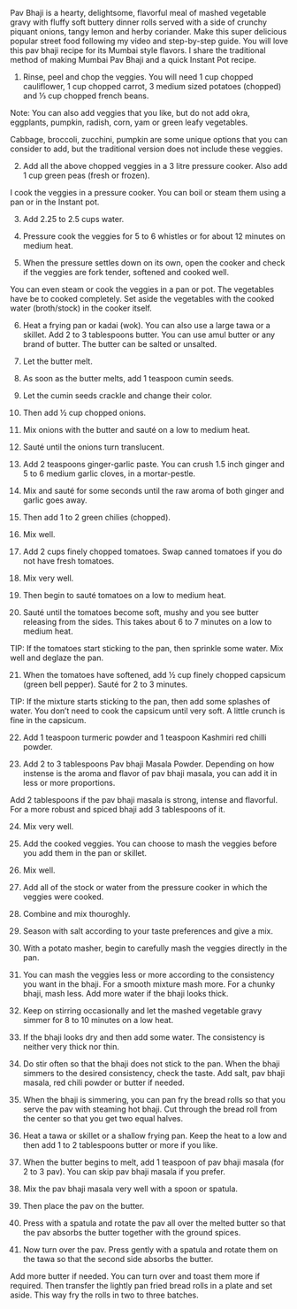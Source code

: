 Pav Bhaji is a hearty, delightsome, flavorful meal of mashed vegetable gravy with fluffy soft buttery dinner rolls served with a side of crunchy piquant onions, tangy lemon and herby coriander. Make this super delicious popular street food following my video and step-by-step guide. You will love this pav bhaji recipe for its Mumbai style flavors. I share the traditional method of making Mumbai Pav Bhaji and a quick Instant Pot recipe.

1. Rinse, peel and chop the veggies. You will need 1 cup chopped cauliflower, 1 cup chopped carrot, 3 medium sized potatoes (chopped) and ⅓ cup chopped french beans.

Note: You can also add veggies that you like, but do not add okra, eggplants, pumpkin, radish, corn, yam or green leafy vegetables.

Cabbage, broccoli, zucchini, pumpkin are some unique options that you can consider to add, but the traditional version does not include these veggies.

2. Add all the above chopped veggies in a 3 litre pressure cooker. Also add 1 cup green peas (fresh or frozen).

I cook the veggies in a pressure cooker. You can boil or steam them using a pan or in the Instant pot.

3. Add 2.25 to 2.5 cups water.

4. Pressure cook the veggies for 5 to 6 whistles or for about 12 minutes on medium heat.

5. When the pressure settles down on its own, open the cooker and check if the veggies are fork tender, softened and cooked well.

You can even steam or cook the veggies in a pan or pot. The vegetables have be to cooked completely. Set aside the vegetables with the cooked water (broth/stock) in the cooker itself.

6. Heat a frying pan or kadai (wok). You can also use a large tawa or a skillet. Add 2 to 3 tablespoons butter. You can use amul butter or any brand of butter. The butter can be salted or unsalted.

7. Let the butter melt.

8. As soon as the butter melts, add 1 teaspoon cumin seeds.

9. Let the cumin seeds crackle and change their color.

10. Then add ½ cup chopped onions.

11. Mix onions with the butter and sauté on a low to medium heat.

12. Sauté until the onions turn translucent.

13. Add 2 teaspoons ginger-garlic paste. You can crush 1.5 inch ginger and 5 to 6 medium garlic cloves, in a mortar-pestle.

14. Mix and sauté for some seconds until the raw aroma of both ginger and garlic goes away.

15. Then add 1 to 2 green chilies (chopped).

16. Mix well.

17. Add 2 cups finely chopped tomatoes. Swap canned tomatoes if you do not have fresh tomatoes.

18. Mix very well.

19. Then begin to sauté tomatoes on a low to medium heat.

20. Sauté until the tomatoes become soft, mushy and you see butter releasing from the sides. This takes about 6 to 7 minutes on a low to medium heat.

TIP: If the tomatoes start sticking to the pan, then sprinkle some water. Mix well and deglaze the pan.

21. When the tomatoes have softened, add ½ cup finely chopped capsicum (green bell pepper). Sauté for 2 to 3 minutes.

TIP: If the mixture starts sticking to the pan, then add some splashes of water. You don’t need to cook the capsicum until very soft. A little crunch is fine in the capsicum.

22. Add 1 teaspoon turmeric powder and 1 teaspoon Kashmiri red chilli powder.

23. Add 2 to 3 tablespoons Pav bhaji Masala Powder. Depending on how instense is the aroma and flavor of pav bhaji masala, you can add it in less or more proportions.

Add 2 tablespoons if the pav bhaji masala is strong, intense and flavorful. For a more robust and spiced bhaji add 3 tablespoons of it.

24. Mix very well.

25. Add the cooked veggies. You can choose to mash the veggies before you add them in the pan or skillet.

26. Mix well.

27. Add all of the stock or water from the pressure cooker in which the veggies were cooked.

28. Combine and mix thouroghly.

29. Season with salt according to your taste preferences and give a mix.

30. With a potato masher, begin to carefully mash the veggies directly in the pan.

31. You can mash the veggies less or more according to the consistency you want in the bhaji. For a smooth mixture mash more. For a chunky bhaji, mash less. Add more water if the bhaji looks thick.

32. Keep on stirring occasionally and let the mashed vegetable gravy simmer for 8 to 10 minutes on a low heat.

33. If the bhaji looks dry and then add some water. The consistency is neither very thick nor thin.

34. Do stir often so that the bhaji does not stick to the pan. When the bhaji simmers to the desired consistency, check the taste. Add salt, pav bhaji masala, red chili powder or butter if needed.

1. When the bhaji is simmering, you can pan fry the bread rolls so that you serve the pav with steaming hot bhaji. Cut through the bread roll from the center so that you get two equal halves.

2. Heat a tawa or skillet or a shallow frying pan. Keep the heat to a low and then add 1 to 2 tablespoons butter or more if you like.

3. When the butter begins to melt, add 1 teaspoon of pav bhaji masala (for 2 to 3 pav). You can skip pav bhaji masala if you prefer.

4. Mix the pav bhaji masala very well with a spoon or spatula.

5. Then place the pav on the butter.

6. Press with a spatula and rotate the pav all over the melted butter so that the pav absorbs the butter together with the ground spices.

7. Now turn over the pav. Press gently with a spatula and rotate them on the tawa so that the second side absorbs the butter.

Add more butter if needed. You can turn over and toast them more if required. Then transfer the lightly pan fried bread rolls in a plate and set aside. This way fry the rolls in two to three batches.
